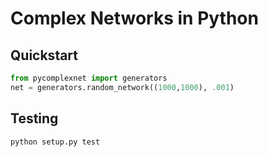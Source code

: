 # Complex Networks in Python

## Quickstart

```python
from pycomplexnet import generators
net = generators.random_network((1000,1000), .001)
```

## Testing

```bash
python setup.py test
```
